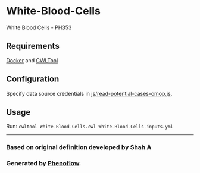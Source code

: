 # White-Blood-Cells

White Blood Cells - PH353

## Requirements

[Docker](https://docs.docker.com/install/) and [CWLTool](https://github.com/common-workflow-language/cwltool#install)

## Configuration

Specify data source credentials in [js/read-potential-cases-omop.js](js/read-potential-cases-omop.js).

## Usage

Run: `cwltool White-Blood-Cells.cwl White-Blood-Cells-inputs.yml`

***

### Based on original definition developed by Shah A
### Generated by [Phenoflow](https://kclhi.org/phenoflow).
